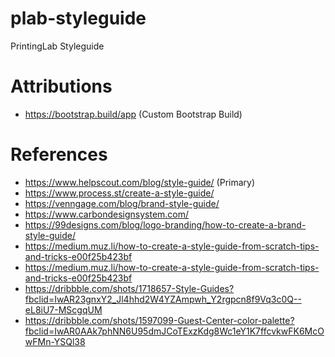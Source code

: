 # plab-styleguide
PrintingLab Styleguide

# Attributions
- https://bootstrap.build/app (Custom Bootstrap Build)

# References
- https://www.helpscout.com/blog/style-guide/ (Primary)
- https://www.process.st/create-a-style-guide/
- https://venngage.com/blog/brand-style-guide/
- https://www.carbondesignsystem.com/
- https://99designs.com/blog/logo-branding/how-to-create-a-brand-style-guide/
- https://medium.muz.li/how-to-create-a-style-guide-from-scratch-tips-and-tricks-e00f25b423bf
- https://medium.muz.li/how-to-create-a-style-guide-from-scratch-tips-and-tricks-e00f25b423bf
- https://dribbble.com/shots/1718657-Style-Guides?fbclid=IwAR23gnxY2_Jl4hhd2W4YZAmpwh_Y2rgpcn8f9Vq3c0Q--eL8iU7-MScgqUM
- https://dribbble.com/shots/1597099-Guest-Center-color-palette?fbclid=IwAR0AAk7phNN6U95dmJCoTExzKdg8Wc1eY1K7ffcvkwFK6McOwFMn-YSQl38
